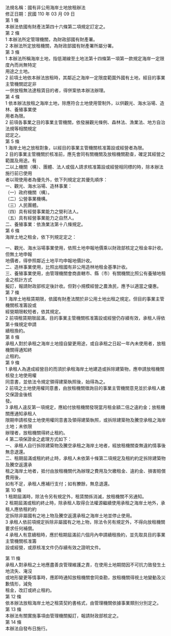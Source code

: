 法規名稱：國有非公用海岸土地放租辦法  
修正日期：民國 110 年 03 月 09 日  
第 1 條  
本辦法依國有財產法第四十六條第二項規定訂定之。  
第 2 條  
1 本辦法所定管理機關，為財政部國有財產署。  
2 本辦法所定放租機關，為財政部國有財產署所屬分署。  
第 3 條  
1 本辦法所稱海岸土地，指低潮線至土地法第十四條第一項第一款規定海岸一定限度內而尚無特定  
用途之土地。  
2 前項土地依本辦法放租時，其鄰近之海岸一定限度範圍外國有土地，經目的事業主管機關認定非  
一併放租無法達租賃目的者，得併案依本辦法辦理。  
第 4 條  
1 依本辦法放租之海岸土地，除應符合土地使用管制外，以供觀光、海水浴場、造林、養殖事業使  
用者為限。  
2 前項各事業之目的事業主管機關，依發展觀光條例、森林法、漁業法、地方自治法規等相關規定  
認定之。  
第 5 條  
1 海岸土地之放租對象，以經目的事業主管機關核准籌設或經營者為限。  
2 目的事業主管機關於核准前，應先會同有關機關及放租機關勘查，確定其經營之範圍及用途。有  
二以上機關（構）、團體、法人或個人請求核准籌設或經營相同標的時，除本辦法施行前已使用  
者以現使用者為優先外，依下列規定定其優先順序：  
一、觀光、海水浴場、造林事業：  
（一）政府機關（構）。  
（二）公營事業機構。  
（三）人民團體。  
（四）具有經營事業能力之營利法人。  
（五）具有經營事業能力之自然人。  
二、養殖事業：依漁業法第十八條規定。  
第 6 條  
海岸土地之租金，依下列規定定之：  


一、觀光、海水浴場事業使用，依照土地申報地價乘以財政部核定之租金率計收。但無土地申報  
地價者，得參照鄰近土地平均申報地價計收。  
二、造林事業使用，比照出租國有非公用造林地租金基準計收。  
三、養殖事業使用，由管理機關會商直轄市、縣（市）有關機關比照公有養殖地租金之核計方式  
擬訂，報請財政部核定後計收。但對小規模經營之農漁民，應予以適當之優惠。  
第 7 條  
1 海岸土地租賃期限，依國有財產法關於非公用土地出租之規定。但目的事業主管機關核准籌設或  
經營期限較短者，依其規定。  
2 前項租賃期限屆滿，目的事業主管機關核准籌設或經營仍存續有效，承租人得依第十條規定申請  
續租換約。  
第 8 條  
承租人對於承租之海岸土地擅自變更用途，或自承租之日起一年內未使用者，放租機關得通知終  
止租約。  
第 9 條  
1 承租人為達成經營目的而須於承租海岸土地建造或拆除建築物，應申請放租機關核發土地使用權  
同意書，並依法令規定領得建築執照後，始得為之。  
2 前項之土地使用權同意書，由放租機關徵詢目的事業主管機關意見並於承租人繳交保證金後核  
發。  
3 承租人違反第一項規定，應給付放租機關發現當月租金額二倍之違約金；放租機關應通知承租人  
限期申請核發土地使用權同意書及領得建築執照，或拆除建築物及騰空承租之海岸土地；未依限  
辦理者，放租機關得終止租約。  
4 第二項保證金之處理方式如下：  
一、承租人自行拆除建築物及騰空承租之海岸土地者，經放租機關查無違約情事後無息退還。  
二、租期屆滿或租約終止時，承租人未依第十條第二項規定及租約約定拆除建築物及騰空返還承  
租之海岸土地者，抵付由放租機關代為辦理之費用及欠繳租金、違約金、損害賠償費用後，  
如有不足，承租人應補行支付；如有賸餘，無息退還。  
第 10 條  
1 租期屆滿時，除法令另有規定外，租賃關係消滅，放租機關不另通知。  
2 租期屆滿或租約終止時，除承租人取得合法權源繼續使用承租之海岸土地外，承租人應依租約約  
定拆除非屬國有之地上物及騰空返還承租之海岸土地並停止使用。  
3 承租人依前項規定拆除非屬國有之地上物，除法令另有規定外，不得向放租機關要求任何補償。  
4 承租人有意續租時，應於租期屆滿前六個月內申請續租換約，並先取具目的事業主管機關核准籌  
設或經營，或原核准文件仍存續有效之證明文件。  


第 11 條  
承租人對承租之土地應盡善良管理維護之責，在使用土地期間因不可抗力致發生土地流失、淹沒  
或地形變更等情事時，應即時通知放租機關會同查勘，放租機關得視土地變動及災歉情形，減免  
租金，改訂或終止租約。  
第 12 條  
依本辦法放租海岸土地之租賃契約書格式，由管理機關依據事業類別分別定之。  
第 13 條  
本辦法有關實施事項由管理機關擬訂，報請財政部核定之。  
第 14 條  
本辦法自發布日施行。  


